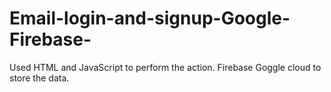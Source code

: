 # Email-login-and-signup-Google-Firebase-
Used HTML and JavaScript to perform the action. Firebase Goggle cloud to store the data.
